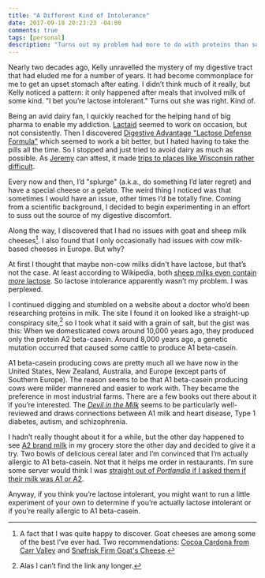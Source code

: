 ```yaml
---
title: "A Different Kind of Intolerance"
date: 2017-09-18 20:23:23 -04:00
comments: true
tags: [personal]
description: "Turns out my problem had more to do with proteins than sugar."
---
```


Nearly two decades ago, Kelly unravelled the mystery of my digestive tract that had eluded me for a number of years. It had become commonplace for me to get an upset stomach after eating. I didn’t think much of it really, but Kelly noticed a pattern: it only happened after meals that involved milk of some kind. "I bet you’re lactose intolerant." Turns out she was right. Kind of.

<!-- more -->

Being an avid dairy fan, I quickly reached for the helping hand of big pharma to enable my addiction. [Lactaid](https://www.lactaid.com/products/lactaid-dietary-supplements) seemed to work on occasion, but not consistently. Then I discovered [Digestive Advantage "Lactose Defense Formula"](https://www.schiffvitamins.com/product/lactose-defense-formula-32-ea-815066001010) which seemed to work a bit better, but I hated having to take the pills all the time. So I stopped and just tried to avoid dairy as much as possible. As [Jeremy](https://adactio.com/) can attest, it made [trips to places like Wisconsin rather difficult](https://adactio.com/journal/5813).

Every now and then, I’d "splurge" (a.k.a., do something I’d later regret) and have a special cheese or a gelato. The weird thing I noticed was that sometimes I would have an issue, other times I’d be totally fine. Coming from a scientific background, I decided to begin experimenting in an effort to suss out the source of my digestive discomfort.

Along the way, I discovered that I had no issues with goat and sheep milk cheeses[^1]. I also found that I only occasionally had issues with cow milk-based cheeses in Europe. But why?

[^1]: A fact that I was quite happy to discover. Goat cheeses are among some of the best I’ve ever had. Two recommendations: [Cocoa Cardona from Carr Valley](http://www.carrvalleycheese.com/Cardona-Cocoa/productinfo/3051/) and [Snøfrisk Firm Goat's Cheese](https://culturecheesemag.com/cheese-library/Snfrisk-Firm).

At first I thought that maybe non-cow milks didn't have lactose, but that’s not the case. At least according to Wikipedia, both [sheep milks even contain *more* lactose](https://en.wikipedia.org/wiki/Sheep_milk#Nutrition_by_comparison). So lactose intolerance apparently wasn’t my problem. I was perplexed.

I continued digging and stumbled on a website about a doctor who’d been researching proteins in milk. The site I found it on looked like a straight-up conspiracy site,[^2] so I took what it said with a grain of salt, but the gist was this: When we domesticated cows around 10,000 years ago, they produced only the protein A2 beta-casein. Around 8,000 years ago, a genetic mutation occurred that caused some cattle to produce A1 beta-casein.

[^2]: Alas I can’t find the link any longer.

A1 beta-casein producing cows are pretty much all we have now in the United States, New Zealand, Australia, and Europe (except parts of Southern Europe). The reason seems to be that A1 beta-casein producing cows were milder mannered and easier to work with. They became the preference in most industrial farms. There are a few books out there about it if you’re interested. The [<cite>Devil in the Milk</cite>](http://amzn.to/2jEF2tJ) seems to be particularly well-reviewed and draws connections between A1 milk and heart disease, Type 1 diabetes, autism, and schizophrenia.

I hadn’t really thought about it for a while, but the other day happened to see [A2 brand milk](https://a2milk.com/) in my grocery store the other day and decided to give it a try. Two bowls of delicious cereal later and I’m convinced that I’m actually allergic to A1 beta-casein. Not that it helps me order in restaurants. I’m sure some server would think I was [straight out of <cite class="television">Portlandia</cite> if I asked them if their milk was A1 or A2](https://www.youtube.com/watch?v=ErRHJlE4PGI).

Anyway, if you think you’re lactose intolerant, you might want to run a little experiment of your own to determine if you’re actually lactose intolerant or if you’re really allergic to A1 beta-casein.


